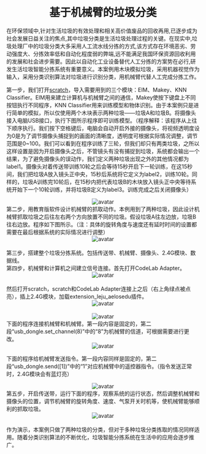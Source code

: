 # <center>基于机械臂的垃圾分类<center>

在环保领域中,针对生活垃圾的有效处理和相关高价值废品的回收再用,已逐步成为社会发展日益关注的焦点,其中垃圾分类是生活垃圾处理过程的关键。在现实中,垃圾处理厂中的垃圾分类大多采用人工流水线分拣的方式,该方式存在环境恶劣、劳动强度大、分拣效率低和自动化程度弱的弊端,远不能满足我国环保资源回收利用的发展和社会进步需要。因此以自动化工业设备替代人工分拣的方案势在必行,研发生活垃圾智能分拣系统有重要意义。本案例用木块模拟垃圾，采用机器视觉作为输入，采用分类识别算法对垃圾进行识别分类，用机械臂代替人工完成分拣工作。
  
第一步，我们打开[scratch](https://scratch3v2.codelab.club/)，导入需要用到的三个模块：EIM、Makey、KNN Classifier。EIM用来建立计算机与机械臂之间的通信，Makey使按下键盘上不同按钮执行不同程序，KNN Classifier用来训练模型和物体识别。由于本案例只是进行简单的模拟，所以仅使用两个木块表示两种垃圾——垃圾A和垃圾B。将摄像头接入电脑USB接口，执行下图所示程序即可训练模型。（程序解释：该程序从上往下顺序执行。我们按下空格键后，电脑会自动开启外接的摄像头，将视频透明度设为0是为了调节摄像头捕捉到的画面的清晰度，透明度可根据实际情况调整，调节范围是0~100。我们可以看到在程序训练了三轮，但我们却只有两类垃圾，之所以这样设置是因为开启摄像头之后，不管镜头有没有捕捉到垃圾，系统都会输出一个结果，为了避免摄像头的误动作，我们定义两种垃圾出现之外的其他情况都为label1。摄像头对着传送带训练10轮之后会等待15秒开启下一轮训练，在这15秒间，我们把垃圾A放入镜头正中央，15秒后系统将它定义为label2，训练10轮。同样的，垃圾A训练完10轮后，在15秒内把代表垃圾B的木块放入镜头正中央等待系统开始下一个10轮训练，并将垃圾B定义为label3。训练完成之后关闭摄像头）
    <div align="center">![avatar](/应用案例开发/基于机械臂的垃圾分类/1.JPG)</div> 
第二步，用教育版软件设计机械臂的抓取动作。本例用到了两种垃圾，因此设计机械臂抓取垃圾之后往左右两个方向放置不同的垃圾。假设垃圾A往左边放，垃圾B往右边放。程序如下图所示。（注：具体的旋转角度与速度还有延时时间的设置都需要在最后根据系统的实际情况进行调整） 
    <div align="center">![avatar](/应用案例开发/基于机械臂的垃圾分类/8.JPG)</div>  
第三步，搭建整个垃圾分拣系统。包括传送带、机械臂、摄像头、2.4G模块、数据线。  
第四步，机械臂和计算机之间建立信号连接。首先打开CodeLab Adapter。  
     <div align="center">![avatar](/应用案例开发/基于机械臂的垃圾分类/9.JPG)</div>  
然后打开scratch，scratch和CodeLab Adapter连接上之后（右上角绿点被点亮），插上2.4G模块，加载extension_leju_aelosedu插件。
    <div align="center">![avatar](/应用案例开发/基于机械臂的垃圾分类/4.JPG)</div>  
    <div align="center">![avatar](/应用案例开发/基于机械臂的垃圾分类/3.JPG)</div>
下面的程序连接机械臂和机械臂。第一段内容是固定的，第二段“usb_dongle.set_channel(8)”中的“8”为机械臂的信道，可根据需要进行更改。  
    <div align="center">![avatar](/应用案例开发/基于机械臂的垃圾分类/5.JPG)</div>  

下面的程序给机械臂发送指令。第一段内容同样是固定的，第二段“usb_dongle.send([1])”中的“1”对应机械臂中的遥控器指令。（指令发送正常时，2.4G模块会有蓝灯亮）   
    <div align="center">![avatar](/应用案例开发/基于机械臂的垃圾分类/6.JPG)</div> 
第五步，开启传送带，运行下面的程序，观察系统的运行状态，然后调整机械臂和摄像头的位置，调节机械臂的旋转角度、速度、气泵开关时机等，使机械臂能够顺利的抓取垃圾。  
    <div align="center">![avatar](/应用案例开发/基于机械臂的垃圾分类/7.JPG)</div>  
作为演示，本案例只做了两种垃圾的分类，但对于多种垃圾分类拣取的情况同样适用。随着分类识别算法的不断优化，垃圾智能分拣系统在生活中的应用会逐步推广。